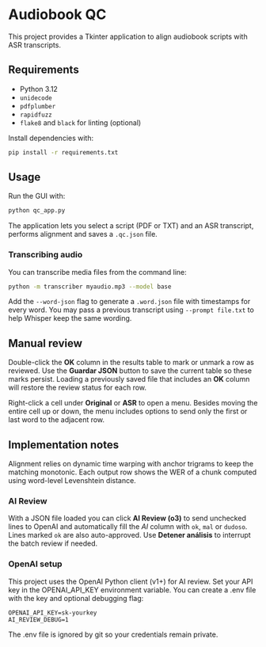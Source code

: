 # Audiobook QC

This project provides a Tkinter application to align audiobook scripts with ASR transcripts.

## Requirements

- Python 3.12
- `unidecode`
- `pdfplumber`
- `rapidfuzz`
- `flake8` and `black` for linting (optional)

Install dependencies with:

```bash
pip install -r requirements.txt
```

## Usage

Run the GUI with:

```bash
python qc_app.py
```

The application lets you select a script (PDF or TXT) and an ASR transcript,
performs alignment and saves a `.qc.json` file.

### Transcribing audio

You can transcribe media files from the command line:

```bash
python -m transcriber myaudio.mp3 --model base
```

Add the `--word-json` flag to generate a `.word.json` file with timestamps for
every word. You may pass a previous transcript using `--prompt file.txt` to help
Whisper keep the same wording.

## Manual review

Double-click the **OK** column in the results table to mark or unmark a row as
reviewed. Use the **Guardar JSON** button to save the current table so these
marks persist. Loading a previously saved file that includes an **OK** column
will restore the review status for each row.

Right-click a cell under **Original** or **ASR** to open a menu. Besides moving
the entire cell up or down, the menu includes options to send only the first or
last word to the adjacent row.

## Implementation notes

Alignment relies on dynamic time warping with anchor trigrams to keep the
matching monotonic.  Each output row shows the WER of a chunk computed using
word-level Levenshtein distance.

### AI Review

With a JSON file loaded you can click **AI Review (o3)** to send unchecked lines
to OpenAI and automatically fill the *AI* column with `ok`, `mal` or `dudoso`.
Lines marked `ok` are also auto-approved. Use **Detener análisis** to interrupt
the batch review if needed.

### OpenAI setup

This project uses the OpenAI Python client (v1+) for AI review.
Set your API key in the OPENAI_API_KEY environment variable.
You can create a .env file with the key and optional debugging flag:

```
OPENAI_API_KEY=sk-yourkey
AI_REVIEW_DEBUG=1
```

The .env file is ignored by git so your credentials remain private.

